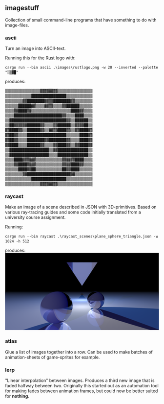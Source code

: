 ## imagestuff

Collection of small command-line programs that have something to do with image-files.

### ascii
Turn an image into ASCII-text.

Running this for the [Rust](https://www.rust-lang.org/) logo with: 
```
cargo run --bin ascii .\images\rustlogo.png -w 20 --inverted --palette "░▒▓█"
```
produces:
```
▒▒▒▒▒▒▒▒▒▒▒▒▒▒▒▒▓▓▓▓▓▓▓▓▒▒▒▒▒▒▒▒▒▒▒▒▒▒▒▒
▒▒▒▒▒▒▒▒▒▒▒▒████████████████▒▒▒▒▒▒▒▒▒▒▒▒
▒▒▒▒▒▒▒▒▓▓████████▓▓▓▓████████▓▓▒▒▒▒▒▒▒▒
▒▒▒▒▒▒██████▓▓▒▒▒▒▓▓▓▓▒▒▒▒▓▓██████▒▒▒▒▒▒
▒▒▒▒▓▓████▓▓▒▒▒▒▒▒▒▒▒▒▒▒▒▒▒▒▒▒████▓▓▒▒▒▒
▒▒▒▒██████████████████████▓▓▒▒▒▒████▒▒▒▒
▒▒██████████████████████████▓▓▒▒██████▒▒
▒▒██▓▓▓▓▓▓██████▓▓▒▒▒▒▓▓██████▒▒▓▓▓▓██▒▒
▓▓████▓▓▒▒██████▓▓▒▒▓▓▓▓████▓▓▒▒▓▓████▓▓
▓▓██▓▓▒▒▒▒██████████████████▒▒▒▒▒▒████▓▓
▓▓██▓▓▒▒▒▒████████▓▓████████▓▓▒▒▒▒████▓▓
▓▓████▒▒▒▒██████▓▓▒▒▒▒▓▓████▓▓▒▒▓▓████▓▓
▒▒██████████████████▒▒▓▓██████████████▒▒
▒▒██████████████████▒▒▒▒██████████████▒▒
▒▒▒▒████▓▓▓▓▓▓▒▒▒▒▒▒▒▒▒▒▒▒▓▓▓▓▓▓████▒▒▒▒
▒▒▒▒▓▓████▓▓▓▓▒▒▒▒▒▒▒▒▒▒▒▒▓▓▓▓████▓▓▒▒▒▒
▒▒▒▒▒▒████▓▓██▒▒▒▒▒▒▒▒▒▒▒▒██▓▓████▒▒▒▒▒▒
▒▒▒▒▒▒▒▒▓▓████████████████████▓▓▒▒▒▒▒▒▒▒
▒▒▒▒▒▒▒▒▒▒▒▒████████████████▒▒▒▒▒▒▒▒▒▒▒▒
▒▒▒▒▒▒▒▒▒▒▒▒▒▒▒▒▓▓▓▓▓▓▓▓▒▒▒▒▒▒▒▒▒▒▒▒▒▒▒▒
```

### raycast
Make an image of a scene described in JSON with 3D-primitives. Based on 
various ray-tracing guides and some code initially translated from a university course assignment.

Running:
```
cargo run --bin raycast .\raycast_scenes\plane_sphere_triangle.json -w 1024 -h 512
```
produces:
![](https://github.com/trkks/imagestuff/blob/main/renders/plane_sphere_triangle_1024x512.png)

### atlas
Glue a list of images together into a row. Can be used to make batches of animation-sheets of game-sprites for example.

### lerp 
"Linear interpolation" between images. Produces a third new image
that is faded halfway between two. Originally this
started out as an automation tool for making fades between animation frames,
but could now be better suited for __nothing__.
